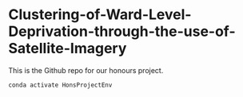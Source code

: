 # Clustering-of-Ward-Level-Deprivation-through-the-use-of-Satellite-Imagery

This is the Github repo for our honours project.

```
conda activate HonsProjectEnv
```
